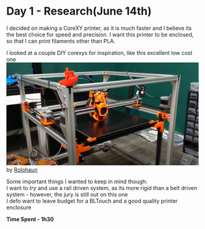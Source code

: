 # Day 1 - Research(June 14th)

I decided on making a CoreXY printer, as it is much faster and I believe its the best choice for speed and precision. I want this printer to be enclosed, so that I can print filaments other than PLA.<br>

I looked at a couple DIY corexys for inspiration, like this excellent low cost one<br>
![alt text](ASSETS/image.png)<br>
by [Rolohaun](https://www.youtube.com/watch?v=HWfT2JbMOvM)<br>

Some important things I wanted to keep in mind though:<br>
I want to _try_ and use a rail driven system, as its more rigid than a belt driven system - however, the jury is still out on this one<br>
I defo want to leave budget for a BLTouch and a good quality printer enclosure<br>

**Time Spent - 1h30**
